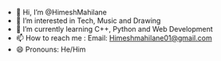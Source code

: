 - 👋 Hi, I’m @HimeshMahilane
- 👀 I’m interested in Tech, Music and Drawing
- 🌱 I’m currently learning C++, Python and Web Development
- 📫 How to reach me : Email: Himeshmahilane01@gmail.com
- 😄 Pronouns: He/Him
<!---
HimeshMahilane/HimeshMahilane is a ✨ special ✨ repository because its `README.md` (this file) appears on your GitHub profile.
You can click the Preview link to take a look at your changes.
--->
